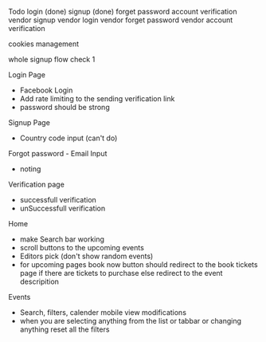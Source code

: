 Todo
login (done)
signup (done)
forget password 
account verification 
vendor signup
vendor login
vendor forget password
vendor account verification

cookies management

whole signup flow check 1

Login Page
- Facebook Login
- Add rate limiting to the sending verification link
- password should be strong

Signup Page
- Country code input (can't do)

Forgot password - Email Input
- noting

Verification page 
- successfull verification 
- unSuccessfull verification 

Home
- make Search bar working
- scroll buttons to the upcoming events
- Editors pick (don't show random events)
- for upcoming pages book now button should redirect to the book tickets page if there   are tickets to purchase else redirect to the event descripition

Events
- Search, filters, calender mobile view modifications
- when you are selecting anything from the list or tabbar or changing anything reset all the filters



